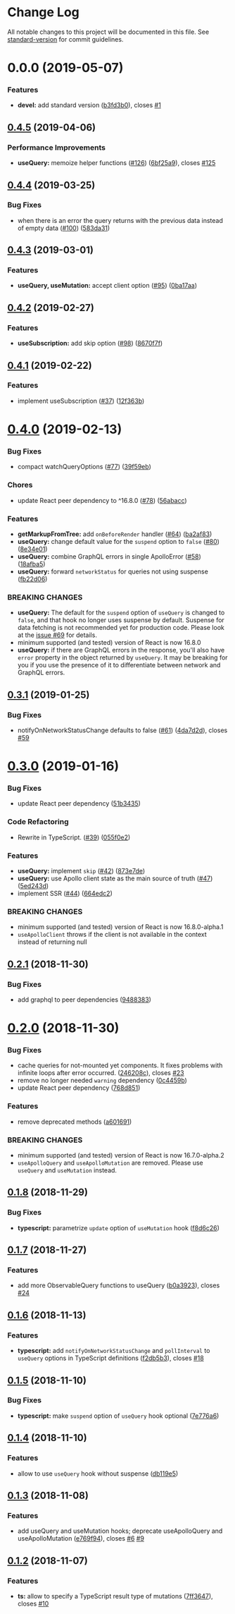 # Change Log

All notable changes to this project will be documented in this file. See [standard-version](https://github.com/conventional-changelog/standard-version) for commit guidelines.

<a name="0.0.0"></a>
# 0.0.0 (2019-05-07)


### Features

* **devel:** add standard version ([b3fd3b0](https://github.com/nurdiansyah/graphql-client/commit/b3fd3b0)), closes [#1](https://github.com/nurdiansyah/graphql-client/issues/1)



<a name="0.4.5"></a>
## [0.4.5](https://github.com/trojanowski/react-apollo-hooks/compare/v0.4.4...v0.4.5) (2019-04-06)


### Performance Improvements

* **useQuery:** memoize helper functions ([#126](https://github.com/trojanowski/react-apollo-hooks/issues/126)) ([6bf25a9](https://github.com/trojanowski/react-apollo-hooks/commit/6bf25a9)), closes [#125](https://github.com/trojanowski/react-apollo-hooks/issues/125)



<a name="0.4.4"></a>
## [0.4.4](https://github.com/trojanowski/react-apollo-hooks/compare/v0.4.3...v0.4.4) (2019-03-25)


### Bug Fixes

* when there is an error the query returns with the previous data instead of empty data ([#100](https://github.com/trojanowski/react-apollo-hooks/issues/100)) ([583da31](https://github.com/trojanowski/react-apollo-hooks/commit/583da31))



<a name="0.4.3"></a>
## [0.4.3](https://github.com/trojanowski/react-apollo-hooks/compare/v0.4.2...v0.4.3) (2019-03-01)


### Features

* **useQuery, useMutation:** accept client option ([#95](https://github.com/trojanowski/react-apollo-hooks/issues/95)) ([0ba17aa](https://github.com/trojanowski/react-apollo-hooks/commit/0ba17aa))



<a name="0.4.2"></a>
## [0.4.2](https://github.com/trojanowski/react-apollo-hooks/compare/v0.4.1...v0.4.2) (2019-02-27)


### Features

* **useSubscription:** add skip option ([#98](https://github.com/trojanowski/react-apollo-hooks/issues/98)) ([8670f7f](https://github.com/trojanowski/react-apollo-hooks/commit/8670f7f))



<a name="0.4.1"></a>
## [0.4.1](https://github.com/trojanowski/react-apollo-hooks/compare/v0.4.0...v0.4.1) (2019-02-22)


### Features

* implement useSubscription ([#37](https://github.com/trojanowski/react-apollo-hooks/issues/37)) ([12f363b](https://github.com/trojanowski/react-apollo-hooks/commit/12f363b))



<a name="0.4.0"></a>
# [0.4.0](https://github.com/trojanowski/react-apollo-hooks/compare/v0.3.1...v0.4.0) (2019-02-13)


### Bug Fixes

* compact watchQueryOptions ([#77](https://github.com/trojanowski/react-apollo-hooks/issues/77)) ([39f59eb](https://github.com/trojanowski/react-apollo-hooks/commit/39f59eb))


### Chores

* update React peer dependency to ^16.8.0 ([#78](https://github.com/trojanowski/react-apollo-hooks/issues/78)) ([56abacc](https://github.com/trojanowski/react-apollo-hooks/commit/56abacc))


### Features

* **getMarkupFromTree:** add `onBeforeRender` handler ([#64](https://github.com/trojanowski/react-apollo-hooks/issues/64)) ([ba2af83](https://github.com/trojanowski/react-apollo-hooks/commit/ba2af83))
* **useQuery:** change default value for the `suspend` option to `false` ([#80](https://github.com/trojanowski/react-apollo-hooks/issues/80)) ([8e34e01](https://github.com/trojanowski/react-apollo-hooks/commit/8e34e01))
* **useQuery:** combine GraphQL errors in single ApolloError ([#58](https://github.com/trojanowski/react-apollo-hooks/issues/58)) ([18afba5](https://github.com/trojanowski/react-apollo-hooks/commit/18afba5))
* **useQuery:** forward `networkStatus` for queries not using suspense ([fb22d06](https://github.com/trojanowski/react-apollo-hooks/commit/fb22d06))


### BREAKING CHANGES

* **useQuery:** The default for the `suspend` option of `useQuery` is changed to `false`, and that hook no longer uses suspense by default. Suspense for data fetching is not recommended yet for production code. Please look at the [issue #69](https://github.com/trojanowski/react-apollo-hooks/issues/69) for details.
* minimum supported (and tested) version of React is now 16.8.0
* **useQuery:** if there are GraphQL errors in the response, you'll also have `error` property in the object returned by `useQuery`. It may be breaking for you if you use the presence of it to differentiate between network and GraphQL errors.



<a name="0.3.1"></a>
## [0.3.1](https://github.com/trojanowski/react-apollo-hooks/compare/v0.3.0...v0.3.1) (2019-01-25)


### Bug Fixes


* notifyOnNetworkStatusChange defaults to false ([#61](https://github.com/trojanowski/react-apollo-hooks/issues/61)) ([4da7d2d](https://github.com/trojanowski/react-apollo-hooks/commit/4da7d2d)), closes [#59](https://github.com/trojanowski/react-apollo-hooks/issues/59)



<a name="0.3.0"></a>
# [0.3.0](https://github.com/trojanowski/react-apollo-hooks/compare/v0.2.1...v0.3.0) (2019-01-16)


### Bug Fixes

* update React peer dependency ([51b3435](https://github.com/trojanowski/react-apollo-hooks/commit/51b3435))


### Code Refactoring

* Rewrite in TypeScript. ([#39](https://github.com/trojanowski/react-apollo-hooks/issues/39)) ([055f0e2](https://github.com/trojanowski/react-apollo-hooks/commit/055f0e2))


### Features

* **useQuery:** implement `skip` ([#42](https://github.com/trojanowski/react-apollo-hooks/issues/42)) ([873e7de](https://github.com/trojanowski/react-apollo-hooks/commit/873e7de))
* **useQuery:** use Apollo client state as the main source of truth ([#47](https://github.com/trojanowski/react-apollo-hooks/issues/47)) ([5ed243d](https://github.com/trojanowski/react-apollo-hooks/commit/5ed243d))
* implement SSR ([#44](https://github.com/trojanowski/react-apollo-hooks/issues/44)) ([664edc2](https://github.com/trojanowski/react-apollo-hooks/commit/664edc2))


### BREAKING CHANGES

* minimum supported (and tested) version of React is now 16.8.0-alpha.1
* `useApolloClient` throws if the client is not available in the context instead of returning null



<a name="0.2.1"></a>
## [0.2.1](https://github.com/trojanowski/react-apollo-hooks/compare/v0.2.0...v0.2.1) (2018-11-30)


### Bug Fixes

* add graphql to peer dependencies ([9488383](https://github.com/trojanowski/react-apollo-hooks/commit/9488383))



<a name="0.2.0"></a>
# [0.2.0](https://github.com/trojanowski/react-apollo-hooks/compare/v0.1.8...v0.2.0) (2018-11-30)


### Bug Fixes

* cache queries for not-mounted yet components. It fixes problems with infinite loops after error occurred. ([246208c](https://github.com/trojanowski/react-apollo-hooks/commit/246208c)), closes [#23](https://github.com/trojanowski/react-apollo-hooks/issues/23)
* remove no longer needed `warning` dependency ([0c4459b](https://github.com/trojanowski/react-apollo-hooks/commit/0c4459b))
* update React peer dependency ([768d851](https://github.com/trojanowski/react-apollo-hooks/commit/768d851))


### Features

* remove deprecated methods ([a601691](https://github.com/trojanowski/react-apollo-hooks/commit/a601691))


### BREAKING CHANGES

* minimum supported (and tested) version of React is now 16.7.0-alpha.2
* `useApolloQuery` and `useApolloMutation` are removed. Please use `useQuery` and `useMutation` instead.



<a name="0.1.8"></a>
## [0.1.8](https://github.com/trojanowski/react-apollo-hooks/compare/v0.1.7...v0.1.8) (2018-11-29)


### Bug Fixes

* **typescript:** parametrize `update` option of `useMutation` hook ([f8d6c26](https://github.com/trojanowski/react-apollo-hooks/commit/f8d6c26))



<a name="0.1.7"></a>
## [0.1.7](https://github.com/trojanowski/react-apollo-hooks/compare/v0.1.6...v0.1.7) (2018-11-27)


### Features

* add more ObservableQuery functions to useQuery ([b0a3923](https://github.com/trojanowski/react-apollo-hooks/commit/b0a3923)), closes [#24](https://github.com/trojanowski/react-apollo-hooks/issues/24)



<a name="0.1.6"></a>
## [0.1.6](https://github.com/trojanowski/react-apollo-hooks/compare/v0.1.5...v0.1.6) (2018-11-13)


### Features

* **typescript:** add `notifyOnNetworkStatusChange` and `pollInterval` to `useQuery` options in TypeScript definitions ([f2db5b3](https://github.com/trojanowski/react-apollo-hooks/commit/f2db5b3)), closes [#18](https://github.com/trojanowski/react-apollo-hooks/issues/18)



<a name="0.1.5"></a>
## [0.1.5](https://github.com/trojanowski/react-apollo-hooks/compare/v0.1.4...v0.1.5) (2018-11-10)


### Bug Fixes

* **typescript:** make `suspend` option of `useQuery` hook optional ([7e776a6](https://github.com/trojanowski/react-apollo-hooks/commit/7e776a6))



<a name="0.1.4"></a>
## [0.1.4](https://github.com/trojanowski/react-apollo-hooks/compare/v0.1.3...v0.1.4) (2018-11-10)


### Features

* allow to use `useQuery` hook without suspense ([db119e5](https://github.com/trojanowski/react-apollo-hooks/commit/db119e5))



<a name="0.1.3"></a>
## [0.1.3](https://github.com/trojanowski/react-apollo-hooks/compare/v0.1.2...v0.1.3) (2018-11-08)


### Features

* add useQuery and useMutation hooks; deprecate useApolloQuery and useApolloMutation ([e769f94](https://github.com/trojanowski/react-apollo-hooks/commit/e769f94)), closes [#6](https://github.com/trojanowski/react-apollo-hooks/issues/6) [#9](https://github.com/trojanowski/react-apollo-hooks/issues/9)



<a name="0.1.2"></a>
## [0.1.2](https://github.com/trojanowski/react-apollo-hooks/compare/v0.1.1...v0.1.2) (2018-11-07)


### Features

* **ts:** allow to specify a TypeScript result type of mutations ([7ff3647](https://github.com/trojanowski/react-apollo-hooks/commit/7ff3647)), closes [#10](https://github.com/trojanowski/react-apollo-hooks/issues/10)
